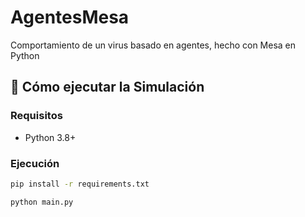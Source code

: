 # AgentesMesa
Comportamiento de un virus basado en agentes, hecho con Mesa en Python

## 🤖 Cómo ejecutar la Simulación

### Requisitos
- Python 3.8+

### Ejecución
```bash
pip install -r requirements.txt
```
```bash
python main.py
```

